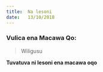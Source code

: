 ```yaml
---
title:  Na lesoni
date:   13/10/2018
---
```


### Vulica ena Macawa Qo:


> <p>Wiligusu</p>
>

**Tuvatuva ni lesoni ena macawa oqo**
